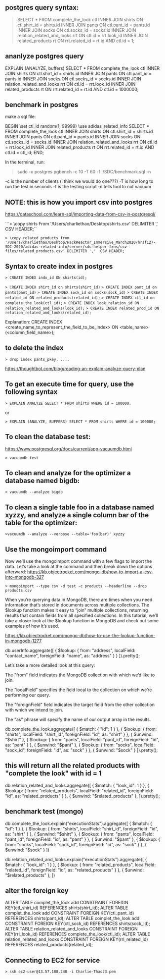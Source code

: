 ## postgres query syntax:
> SELECT * FROM complete_the_look ctl
    INNER JOIN shirts
    ON ctl.shirt_id = shirts.id
    INNER JOIN pants
    ON ctl.pant_id = pants.id
    INNER JOIN socks
    ON ctl.socks_id = socks.id
    INNER JOIN relation_related_and_looks rrt
    ON ctl.id = rrt.look_id
    INNER JOIN related_products rt
    ON rrt.related_id = rt.id AND ctl.id = 1;

## ananlyze postgres query
EXPLAIN (ANALYZE, buffers) SELECT * FROM complete_the_look ctl
  INNER JOIN shirts
  ON ctl.shirt_id = shirts.id
  INNER JOIN pants
  ON ctl.pant_id = pants.id
  INNER JOIN socks
  ON ctl.socks_id = socks.id
  INNER JOIN relation_related_and_looks rrt
  ON ctl.id = rrt.look_id
  INNER JOIN related_products rt
  ON rrt.related_id = rt.id AND ctl.id = 1000000;

## benchmark in postgres
make a sql file:

BEGIN
\set ctl_id random(1, 99999)
\use adidas_related_info
SELECT * FROM complete_the_look ctl
  INNER JOIN shirts
  ON ctl.shirt_id = shirts.id
  INNER JOIN pants
  ON ctl.pant_id = pants.id
  INNER JOIN socks
  ON ctl.socks_id = socks.id
  INNER JOIN relation_related_and_looks rrt
  ON ctl.id = rrt.look_id
  INNER JOIN related_products rt
  ON rrt.related_id = rt.id AND ctl.id = ctl_id;
END;


In the terminal, run:
> sudo -u postgres pgbench -c 10 -T 60 -f ./SDC/benchmark.sql -n

-c is the number of clients (i think we would do one???)
-T is how long to run the test in seconds
-f is the testing script
-n tells tool to not vacuum

## NOTE: this is how you import csv into postgres
https://dataschool.com/learn-sql/importing-data-from-csv-in-postgresql/

```> \copy shirts From '/Users/charliethao/Desktop/shirts.csv' DELIMITER ',' CSV HEADER;``

```> \copy related_products from '/Users/charliethao/Desktop/HackReactor_Immersive_March2020/hrsf127-SDC-2020/adidas-related-info/server/sdc-helper-fxns/csv-files/related_products.csv' DELIMITER ','  CSV HEADER;```


## Syntax to create index in postgres
```> CREATE INDEX indx_id ON shirts(id);```

```> CREATE INDEX shirt_id on shirts(shirt_id)```
```> CREATE INDEX pant_id on pants(pant_id)```
```> CREATE INDEX sock_id on socks(sock_id)```
```> CREATE INDEX related_id ON related_products(related_id);```
```> CREATE INDEX ctl_id on complete_the_look(ctl_id);```
```> CREATE INDEX look_relation_id ON relation_related_and_looks(look_id);```
```> CREATE INDEX related_prod_id ON relation_related_and_looks(related_id);```

Explanation: CREATE INDEX <create_name_to_represent_the_field_to_be_index> ON <table_name>(<column_field_name>);

## to delete the index
```> drop index pants_pkey, ....```

https://thoughtbot.com/blog/reading-an-explain-analyze-query-plan

## To get an execute time for query, use the following syntax
```> EXPLAIN ANALYZE SELECT * FROM shirts WHERE id = 100000;```

or

```> EXPLAIN (ANALYZE, BUFFERS) SELECT * FROM shirts WHERE id = 100000;```

## To clean the database test:
https://www.postgresql.org/docs/current/app-vacuumdb.html

```> vacuumdb test```

## To clean and analyze for the optimizer a database named bigdb:

```> vacuumdb --analyze bigdb```

## To clean a single table foo in a database named xyzzy, and analyze a single column bar of the table for the optimizer:

```>vacuumdb --analyze --verbose --table='foo(bar)' xyzzy```


## Use the mongoimport command
Now we’ll use the mongoimport command with a few flags to import the data. Let’s take a look at the command and then break down the options afterward:
https://kb.objectrocket.com/mongo-db/how-to-import-a-csv-into-mongodb-327

```> mongoimport --type csv -d test -c products --headerline --drop products.csv```

When you’re querying data in MongoDB, there are times when you need information that’s stored in documents across multiple collections. The $lookup function makes it easy to “join” multiple collections, returning results that contain fields from all specified collections. In this tutorial, we’ll take a closer look at the $lookup function in MongoDB and check out some examples of how it’s used.

https://kb.objectrocket.com/mongo-db/how-to-use-the-lookup-function-in-mongodb-1277

db.userInfo.aggregate([
    { $lookup:
        {
           from: "address",
           localField: "contact_name",
           foreignField: "name",
           as: "address"
        }
    }
]).pretty();

Let’s take a more detailed look at this query:

The "from" field indicates the MongoDB collection with which we’d like to join.

The "localField" specifies the field local to the collection on which we’re performing our query.

The "foreignField" field indicates the target field from the other collection with which we intend to join.

The "as" phrase will specify the name of our output array in the results.

db.complete_the_look.aggregate([
  { $match: { "id": 1 } },
    { $lookup: {
        from: "shirts",
        localField: "shirt_id",
        foreignField: "id",
        as: "shirt"
      }
    },
    {
      $unwind: "$shirt"
    },
    { $lookup: {
        from: "pants",
        localField: "pant_id",
        foreignField: "id",
        as: "pant"
      }
    },
    {
      $unwind: "$pant"
    },
    { $lookup: {
        from: "socks",
        localField: "sock_id",
        foreignField: "id",
        as: "sock"
      }
    },
    {
      $unwind: "$sock"
    }
  ]).pretty();

## this will return all the related products with "complete the look" with id = 1
  db.relation_related_and_looks.aggregate([
    { $match: { "look_id": 1 } },
    { $lookup: {
        from: "related_products",
        localField: "related_id",
        foreignField: "id",
        as: "related_products"
      }
    },
    {
      $unwind: "$related_products"
    },
  ]).pretty();


  ## benchmark test (mongo)
  db.complete_the_look.explain("executionStats").aggregate([
  { $match: { "id": 1 } },
    { $lookup: {
        from: "shirts",
        localField: "shirt_id",
        foreignField: "id",
        as: "shirt"
      }
    },
    {
      $unwind: "$shirt"
    },
    { $lookup: {
        from: "pants",
        localField: "pant_id",
        foreignField: "id",
        as: "pant"
      }
    },
    {
      $unwind: "$pant"
    },
    { $lookup: {
        from: "socks",
        localField: "sock_id",
        foreignField: "id",
        as: "sock"
      }
    },
    {
      $unwind: "$sock"
    }
  ])

  db.relation_related_and_looks.explain("executionStats").aggregate([
    { $match: { "look_id": 1 } },
    { $lookup: {
        from: "related_products",
        localField: "related_id",
        foreignField: "id",
        as: "related_products"
      }
    },
    {
      $unwind: "$related_products"
    },
  ])


## alter the foreign key
ALTER TABLE complet_the_look add CONSTRAINT FOREIGN KEY(ctl_shirt_id) REFERENCES shirts(shirt_id);
ALTER TABLE complet_the_look add CONSTRAINT FOREIGN KEY(ctl_pant_id) REFERENCES shirts(pant_id);
ALTER TABLE complet_the_look add CONSTRAINT FOREIGN KEY(ctl_sock_id) REFERENCES shirts(sock_id);
ALTER TABLE relation_related_and_looks CONSTRAINT FOREIGN KEY(rrl_look_id) REFERENCES complete_the_look(ctl_id);
ALTER TABLE relation_related_and_looks CONSTRAINT FOREIGN KEY(rrl_related_id) REFERENCES related_products(related_id);


## Connecting to EC2 for service
```> ssh ec2-user@13.57.188.248 -i Charlie-Thao23.pem```